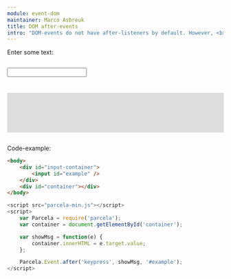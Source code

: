 ```yaml
---
module: event-dom
maintainer: Marco Asbreuk
title: DOM after-events
intro: "DOM-events do not have after-listeners by default. However, <b>event-dom</b> has.<br>You can type anything in the text-box and the event shows the new value."
---
```


<style type="text/css">
    #input-container {
        margin-top: 2em;
        min-height: 2.1em;
    }
    #container {
        margin: 2em 0;
        padding: 1em;
        min-height: 4.6em;
        background-color: #ddd;
    }
</style>

Enter some text:

<div id="input-container">
    <input id="example" />
</div>
<div id="container"></div>


Code-example:

```html
<body>
    <div id="input-container">
        <input id="example" />
    </div>
    <div id="container"></div>
</body>
```

```js
<script src="parcela-min.js"></script>
<script>
    var Parcela = require('parcela');
    var container = document.getElementById('container');

    var showMsg = function(e) {
        container.innerHTML = e.target.value;
    };

    Parcela.Event.after('keypress', showMsg, '#example');
</script>
```

<script src="../../dist/parcela-min.js"></script>
<script>
    var Parcela = require('parcela');
    var container = document.getElementById('container');

    var showMsg = function(e) {
        container.innerHTML = e.target.value;
    };

    Parcela.Event.after('keypress', showMsg, '#example');
</script>
